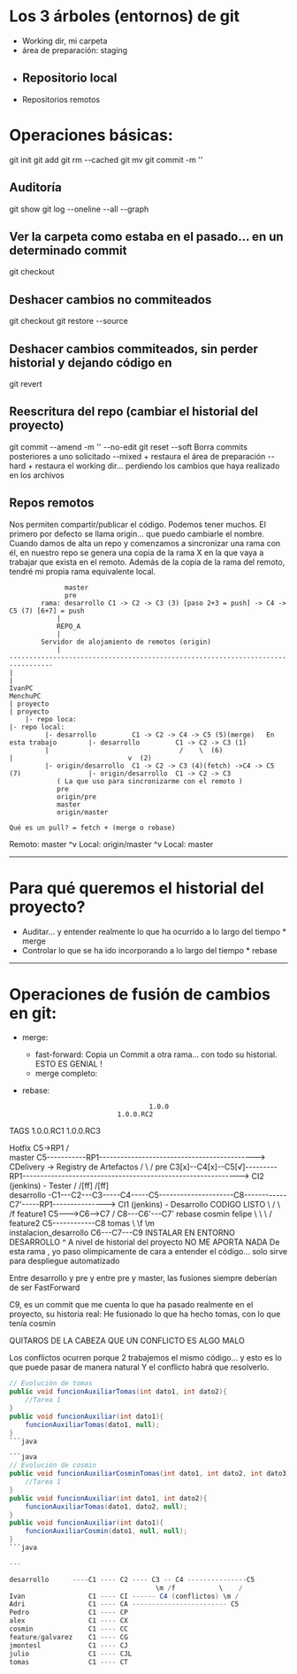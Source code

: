 # Los 3 árboles (entornos) de git

- Working dir, mi carpeta 
- área de preparación: staging
- Repositorio local
  ---
- Repositorios remotos

# Operaciones básicas:

git init 
git add
git rm 
        --cached
git mv 
git commit -m ''

## Auditoría

git show <COMMIT>
git log --oneline --all --graph

## Ver la carpeta como estaba en el pasado... en un determinado commit

git checkout 

## Deshacer cambios no commiteados

git checkout 
git restore --source 

## Deshacer cambios commiteados, sin perder historial y dejando código en 

git revert

## Reescritura del repo (cambiar el historial del proyecto)

git commit --amend -m '' --no-edit
git reset 
            --soft   <COMMIT>   Borra commits posteriores a uno solicitado
            --mixed  <COMMIT>   + restaura el área de preparación
            --hard   <COMMIT>   + restaura el working dir... perdiendo los cambios que haya realizado en los archivos

## Repos remotos

Nos permiten compartir/publicar el código.
Podemos tener muchos. El primero por defecto se llama origin... que puedo cambiarle el nombre.
Cuando damos de alta un repo y comenzamos a sincronizar una rama con él, en nuestro repo se genera una copia de la rama X en la que vaya a trabajar que exista en el remoto. Además de la copia de la rama del remoto, tendré mi propia rama equivalente local.

                  master
                  pre
            rama: desarrollo C1 -> C2 -> C3 (3) [paso 2+3 = push] -> C4 -> C5 (7) [6+7] = push 
                | 
                REPO_A
                |
            Servidor de alojamiento de remotos (origin)
                |
    ---------------------------------------------------------------------------------
    |                                                                               |
    IvanPC                                                                      MenchuPC
    | proyecto                                                                      | proyecto
        |- repo loca:                                                                       |- repo local:
             |- desarrollo         C1 -> C2 -> C4 -> C5 (5)(merge)   En esta trabajo        |- desarrollo         C1 -> C2 -> C3 (1)
             |                                 /    \  (6)                                  |                             v  (2) 
             |- origin/desarrollo  C1 -> C2 -> C3 (4)(fetch) ->C4 -> C5 (7)                 |- origin/desarrollo  C1 -> C2 -> C3      
                ( La que uso para sincronizarme con el remoto )
                pre
                origin/pre
                master
                origin/master

    Qué es un pull? = fetch + (merge o rebase)

Remoto: master
          ^v
Local:  origin/master
          ^v
Local:  master

---

# Para qué queremos el historial del proyecto?

- Auditar... y entender realmente lo que ha ocurrido a lo largo del tiempo * merge
- Controlar lo que se ha ido incorporando a lo largo del tiempo            * rebase

---
# Operaciones de fusión de cambios en git:
- merge: 
  - fast-forward:       Copia un Commit a otra rama... con todo su historial. ESTO ES GENIAL !
  - merge completo:
- rebase:

                                      1.0.0
                              1.0.0.RC2
TAGS                  1.0.0.RC1       1.0.0.RC3
                      

Hotfix                                    C5->RP1 
                                          /     \
master                                  C5-------\----RP1--------------------------------------------> CDelivery -> Registry de Artefactos
                                       /          \  /
pre                    C3[x]--C4[x]--C5[√]---------RP1-------------------------------------------------------------> CI2 (jenkins) - Tester
                       /      /[ff]  /[ff]                    
desarrollo -C1---C2---C3-----C4-----C5---------------------C8------------C7'-----RP1---------------> CI1 (jenkins) - Desarrollo  CODIGO LISTO
                                     \                    / \            /f
feature1                             C5--->C6-->C7       /   C8---C6'---C7' rebase
 cosmin felipe                        \     \    \      /
feature2                               C5----\----\----C8
 tomas                                        \    \f   \m    
instalacion_desarrollo                         C6---C7---C9                                                                INSTALAR EN ENTORNO DESARROLLO
                                                      ^
                                                    A nivel de historial del proyecto NO ME APORTA NADA 
    De esta rama , yo paso olimpicamente de cara a entender el código... solo sirve para despliegue automatizado

Entre desarrollo y pre y entre pre y master, las fusiones siempre deberían de ser FastForward

C9, es un commit que me cuenta lo que ha pasado realmente en el proyecto, su historia real: He fusionado lo que ha hecho tomas, con lo que tenía cosmin


QUITAROS DE LA CABEZA QUE UN CONFLICTO ES ALGO MALO

Los conflictos ocurren porque 2 trabajemos el mismo código... y esto es lo que puede pasar de manera natural
Y el conflicto habrá que resolverlo.

```java
// Evolución de tomas
public void funcionAuxiliarTomas(int dato1, int dato2){
    //Tarea 1
}
public void funcionAuxiliar(int dato1){
    funcionAuxiliarTomas(dato1, null);
}
```java 

```java
// Evolución de cosmin
public void funcionAuxiliarCosminTomas(int dato1, int dato2, int dato3){
    //Tarea 1
}
public void funcionAuxiliar(int dato1, int dato2){
    funcionAuxiliarTomas(dato1, dato2, null);
}
public void funcionAuxiliar(int dato1){
    funcionAuxiliarCosmin(dato1, null, null);
}
```java 

---

desarrollo      ----C1 ---- C2 ---- C3 -- C4 ---------------C5
                                     \m /f           \    /
Ivan                C1 ---- CI ------ C4 (conflictos) \m /
Adri                C1 ---- CA ------------------------ C5
Pedro               C1 ---- CP
alex                C1 ---- CX
cosmin              C1 ---- CC
feature/galvarez    C1 ---- CG
jmontesl            C1 ---- CJ
julio               C1 ---- CJL
tomas               C1 ---- CT
